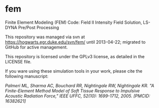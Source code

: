fem
===

Finite Element Modeling (FEM) Code: Field II Intensity Field Solution, LS-DYNA
Pre/Post Processing

This repository was managed via svn at https://hogwarts.egr.duke.edu/svn/fem/
until 2013-04-22; migrated to GitHub for active management.

This repository is licensed under the GPLv3 license, as detailed in the LICENSE
file.

If you ware using these simulation tools in your work, please cite the
following manuscript:

*Palmeri ML, Sharma AC, Bouchard RR, Nightingale RW, Nightingale KR.  "A
Finite-Element Method Model of Soft Tissue Response to Impulsive Acoustic
Radiation Force," IEEE UFFC, 52(10): 1699-1712, 2005. [PMCID: 16382621]*

